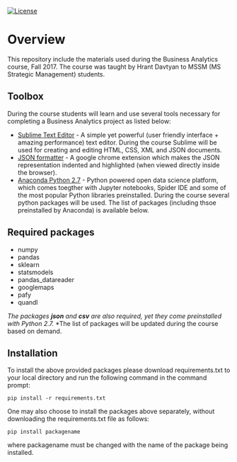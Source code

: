 [![License](https://img.shields.io/badge/License-Apache%202.0-blue.svg)](https://opensource.org/licenses/Apache-2.0)
# Overview
This repository include the materials used during the Business Analytics course, Fall 2017. The course was taught by Hrant Davtyan to MSSM (MS Strategic Management) students.

## Toolbox
During the course students will learn and use several tools necessary for completing a Business Analytics project as listed below:

- [Sublime Text Editor](https://www.sublimetext.com/3) - A simple yet powerful (user friendly interface + amazing performance) text editor. During the course Sublime will be used for creating and editing HTML, CSS, XML and JSON documents.
- [JSON formatter](https://chrome.google.com/webstore/detail/json-formatter/bcjindcccaagfpapjjmafapmmgkkhgoa?hl=en) - A google chrome extension which makes the JSON representation indented and highlighted (when viewed directly inside the browser).
- [Anaconda Python 2.7](https://www.continuum.io/downloads) - Python powered open data science platform, which comes toegther with Jupyter notebooks, Spider IDE and some of the most popular Python libraries preinstalled. During the course several python packages will be used. The list of packages (including thsoe preinstalled by Anaconda) is available below.

## Required packages
- numpy
- pandas
- sklearn
- statsmodels
- pandas_datareader
- googlemaps
- pafy
- quandl
 
*The packages **json** and **csv** are also required, yet they come preinstalled with Python 2.7.*
*The list of packages will be updated during the course based on demand.

## Installation 
To install the above provided packages please download requirements.txt to your local directory and run the following command in the command prompt:

```
pip install -r requirements.txt
```

One may also choose to install the packages above separately, without downloading the requirements.txt file as follows:
```
pip install packagename
```
where packagename must be changed with the name of the package being installed.

